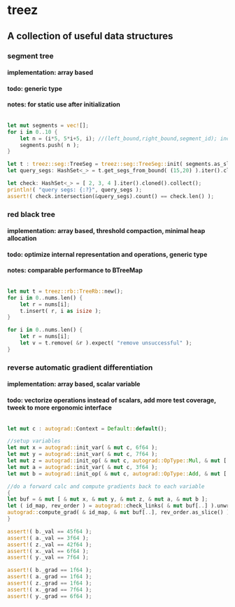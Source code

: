 # treez

## A collection of useful data structures

### segment tree  
#### implementation: array based  
#### todo: generic type  
#### notes: for static use after initialization  
```rust

let mut segments = vec![];
for i in 0..10 {
    let n = (i*5, 5*i+5, i); //(left_bound,right_bound,segment_id); inclusive bounds
    segments.push( n );
}

let t : treez::seg::TreeSeg = treez::seg::TreeSeg::init( segments.as_slice() );
let query_segs: HashSet<_> = t.get_segs_from_bound( (15,20) ).iter().cloned().collect();

let check: HashSet<_> = [ 2, 3, 4 ].iter().cloned().collect();
println!( "query segs: {:?}", query_segs );
assert!( check.intersection(&query_segs).count() == check.len() );

```

### red black tree  
#### implementation: array based, threshold compaction, minimal heap allocation  
#### todo: optimize internal representation and operations, generic type  
#### notes: comparable performance to BTreeMap  

```rust

let mut t = treez::rb::TreeRb::new();
for i in 0..nums.len() {
    let r = nums[i];
    t.insert( r, i as isize );
}

for i in 0..nums.len() {
    let r = nums[i];
    let v = t.remove( &r ).expect( "remove unsuccessful" );
}

```
	 
### reverse automatic gradient differentiation  
#### implementation: array based, scalar variable  
#### todo: vectorize operations instead of scalars, add more test coverage, tweek to more ergonomic interface  

```rust

let mut c : autograd::Context = Default::default();

//setup variables
let mut x = autograd::init_var( & mut c, 6f64 );
let mut y = autograd::init_var( & mut c, 7f64 );
let mut z = autograd::init_op( & mut c, autograd::OpType::Mul, & mut [ & mut x, & mut y ] );
let mut a = autograd::init_var( & mut c, 3f64 );
let mut b = autograd::init_op( & mut c, autograd::OpType::Add, & mut [ & mut z, & mut a ] );

//do a forward calc and compute gradients back to each variable
{
let buf = & mut [ & mut x, & mut y, & mut z, & mut a, & mut b ];
let ( id_map, rev_order ) = autograd::check_links( & mut buf[..] ).unwrap();
autograd::compute_grad( & id_map, & mut buf[..], rev_order.as_slice() ).is_ok();
}

assert!( b._val == 45f64 );
assert!( a._val == 3f64 );
assert!( z._val == 42f64 );
assert!( x._val == 6f64 );
assert!( y._val == 7f64 );

assert!( b._grad == 1f64 );
assert!( a._grad == 1f64 );
assert!( z._grad == 1f64 );
assert!( x._grad == 7f64 );
assert!( y._grad == 6f64 );
```
